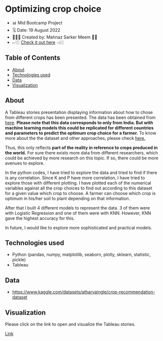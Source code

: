 # Optimizing crop choice
- 📊 Mid Bootcamp Project
- 🗓 Date: 19 August 2022
- 👩🏽‍💻 Created by: Mahnaz Sarker Meem 👋🏼
- 👉🏼  [Check it out here](https://public.tableau.com/app/profile/mahnaz.sarker.meem/viz/Cropchoiceoptimization/Whichcroptoplant) 👈🏼

## Table of Contents
- [About](#about)
- [Technologies used](#technologies-used)
- [Data](#dataset)
- [Visualization](#visualization)

## About
A Tableau stories presentation displaying information about how to chose from different crops has been presented. The data has been obtained from [here](https://www.kaggle.com/datasets/atharvaingle/crop-recommendation-dataset).
**Please note that this data corresponds to only from India. But with machine learning models this could be replicated for different countries and parameters to predict the optimum crop choice for a farmer.**
To know more about the the dataset and other approaches, please check [here.](https://github.com/Mahnaz-Meem/Harvestify)

Thus, this only reflects **part of the reality in reference to crops produced in the world.** For sure there exists more data from different researchers, which could be achieved by more research on this topic. If so, there could be more avenues to explore.

In the python codes, I have tried to explore the data and tried to find if there is any correlation. Since K and P have more correlation, I have tried to explore those with different plotting.
I have plotted each of the numerical variables against all the crop choices to find out according to this dataset for a given value which crop to choose. A farmer can choose which crop is optimum in his/her soil to plant depending on that information.

After that I built 4 different models to represent the data. 3 of them were with Logistic Regression and one of them were with KNN. However, KNN gave the highest accuracy for this.

In future, I would like to explore more sophisticated and practical models.

## Technologies used
* Python (pandas, numpy, matplotlib, seaborn, plotly, sklearn, statistic, pickle)
* Tableau

## Data
- https://www.kaggle.com/datasets/atharvaingle/crop-recommendation-dataset

## Visualization

Please click on the link to open and visualize the Tableau stories.

[Link](https://public.tableau.com/app/profile/mahnaz.sarker.meem/viz/midbootcamp_16607340359730/Whichcroptoplant)
